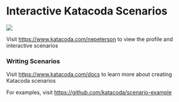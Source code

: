 # Interactive Katacoda Scenarios

[![](http://shields.katacoda.com/katacoda/nepeterson/count.svg)](https://www.katacoda.com/nepeterson "Get your profile on Katacoda.com")

Visit https://www.katacoda.com/nepeterson to view the profile and interactive scenarios

### Writing Scenarios
Visit https://www.katacoda.com/docs to learn more about creating Katacoda scenarios

For examples, visit https://github.com/katacoda/scenario-example
